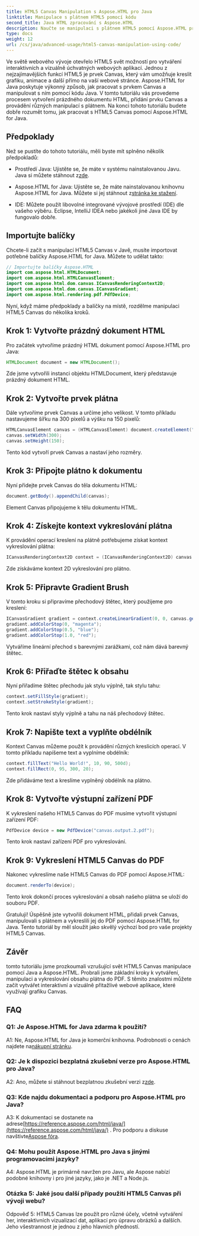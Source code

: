 ```yaml
---
title: HTML5 Canvas Manipulation s Aspose.HTML pro Java
linktitle: Manipulace s plátnem HTML5 pomocí kódu
second_title: Java HTML zpracování s Aspose.HTML
description: Naučte se manipulaci s plátnem HTML5 pomocí Aspose.HTML pro Java. Vytvářejte interaktivní grafiku s průvodcem krok za krokem.
type: docs
weight: 12
url: /cs/java/advanced-usage/html5-canvas-manipulation-using-code/
---
```

Ve světě webového vývoje otevřelo HTML5 svět možností pro vytváření interaktivních a vizuálně úchvatných webových aplikací. Jednou z nejzajímavějších funkcí HTML5 je prvek Canvas, který vám umožňuje kreslit grafiku, animace a další přímo na vaší webové stránce. Aspose.HTML for Java poskytuje výkonný způsob, jak pracovat s prvkem Canvas a manipulovat s ním pomocí kódu Java. V tomto tutoriálu vás provedeme procesem vytvoření prázdného dokumentu HTML, přidání prvku Canvas a provádění různých manipulací s plátnem. Na konci tohoto tutoriálu budete dobře rozumět tomu, jak pracovat s HTML5 Canvas pomocí Aspose.HTML for Java.

## Předpoklady

Než se pustíte do tohoto tutoriálu, měli byste mít splněno několik předpokladů:

-  Prostředí Java: Ujistěte se, že máte v systému nainstalovanou Javu. Java si můžete stáhnout z[zde](https://www.java.com/download/).

-  Aspose.HTML for Java: Ujistěte se, že máte nainstalovanou knihovnu Aspose.HTML for Java. Můžete si jej stáhnout z[stránka ke stažení](https://releases.aspose.com/html/java/).

- IDE: Můžete použít libovolné integrované vývojové prostředí (IDE) dle vašeho výběru. Eclipse, IntelliJ IDEA nebo jakékoli jiné Java IDE by fungovalo dobře.

## Importujte balíčky

Chcete-li začít s manipulací HTML5 Canvas v Javě, musíte importovat potřebné balíčky Aspose.HTML for Java. Můžete to udělat takto:

```java
// Importujte balíčky Aspose.HTML
import com.aspose.html.HTMLDocument;
import com.aspose.html.HTMLCanvasElement;
import com.aspose.html.dom.canvas.ICanvasRenderingContext2D;
import com.aspose.html.dom.canvas.ICanvasGradient;
import com.aspose.html.rendering.pdf.PdfDevice;
```

Nyní, když máme předpoklady a balíčky na místě, rozdělme manipulaci HTML5 Canvas do několika kroků.

## Krok 1: Vytvořte prázdný dokument HTML

Pro začátek vytvoříme prázdný HTML dokument pomocí Aspose.HTML pro Java:

```java
HTMLDocument document = new HTMLDocument();
```

Zde jsme vytvořili instanci objektu HTMLDocument, který představuje prázdný dokument HTML.

## Krok 2: Vytvořte prvek plátna

Dále vytvoříme prvek Canvas a určíme jeho velikost. V tomto příkladu nastavujeme šířku na 300 pixelů a výšku na 150 pixelů:

```java
HTMLCanvasElement canvas = (HTMLCanvasElement) document.createElement("canvas");
canvas.setWidth(300);
canvas.setHeight(150);
```

Tento kód vytvoří prvek Canvas a nastaví jeho rozměry.

## Krok 3: Připojte plátno k dokumentu

Nyní přidejte prvek Canvas do těla dokumentu HTML:

```java
document.getBody().appendChild(canvas);
```

Element Canvas připojujeme k tělu dokumentu HTML.

## Krok 4: Získejte kontext vykreslování plátna

K provádění operací kreslení na plátně potřebujeme získat kontext vykreslování plátna:

```java
ICanvasRenderingContext2D context = (ICanvasRenderingContext2D) canvas.getContext("2d");
```

Zde získáváme kontext 2D vykreslování pro plátno.

## Krok 5: Připravte Gradient Brush

V tomto kroku si připravíme přechodový štětec, který použijeme pro kreslení:

```java
ICanvasGradient gradient = context.createLinearGradient(0, 0, canvas.getWidth(), 0);
gradient.addColorStop(0, "magenta");
gradient.addColorStop(0.5, "blue");
gradient.addColorStop(1.0, "red");
```

Vytváříme lineární přechod s barevnými zarážkami, což nám dává barevný štětec.

## Krok 6: Přiřaďte štětec k obsahu

Nyní přiřadíme štětec přechodu jak stylu výplně, tak stylu tahu:

```java
context.setFillStyle(gradient);
context.setStrokeStyle(gradient);
```

Tento krok nastaví styly výplně a tahu na náš přechodový štětec.

## Krok 7: Napište text a vyplňte obdélník

Kontext Canvas můžeme použít k provádění různých kreslicích operací. V tomto příkladu napíšeme text a vyplníme obdélník:

```java
context.fillText("Hello World!", 10, 90, 500d);
context.fillRect(0, 95, 300, 20);
```

Zde přidáváme text a kreslíme vyplněný obdélník na plátno.

## Krok 8: Vytvořte výstupní zařízení PDF

K vykreslení našeho HTML5 Canvas do PDF musíme vytvořit výstupní zařízení PDF:

```java
PdfDevice device = new PdfDevice("canvas.output.2.pdf");
```

Tento krok nastaví zařízení PDF pro vykreslování.

## Krok 9: Vykreslení HTML5 Canvas do PDF

Nakonec vykreslíme naše HTML5 Canvas do PDF pomocí Aspose.HTML:

```java
document.renderTo(device);
```

Tento krok dokončí proces vykreslování a obsah našeho plátna se uloží do souboru PDF.

Gratuluji! Úspěšně jste vytvořili dokument HTML, přidali prvek Canvas, manipulovali s plátnem a vykreslili jej do PDF pomocí Aspose.HTML for Java. Tento tutoriál by měl sloužit jako skvělý výchozí bod pro vaše projekty HTML5 Canvas.

## Závěr

tomto tutoriálu jsme prozkoumali vzrušující svět HTML5 Canvas manipulace pomocí Java a Aspose.HTML. Probrali jsme základní kroky k vytváření, manipulaci a vykreslování obsahu plátna do PDF. S těmito znalostmi můžete začít vytvářet interaktivní a vizuálně přitažlivé webové aplikace, které využívají grafiku Canvas.

## FAQ

### Q1: Je Aspose.HTML for Java zdarma k použití?

 A1: Ne, Aspose.HTML for Java je komerční knihovna. Podrobnosti o cenách najdete na[nákupní stránku](https://purchase.aspose.com/buy).

### Q2: Je k dispozici bezplatná zkušební verze pro Aspose.HTML pro Java?

 A2: Ano, můžete si stáhnout bezplatnou zkušební verzi z[zde](https://releases.aspose.com/).

### Q3: Kde najdu dokumentaci a podporu pro Aspose.HTML pro Java?

 A3: K dokumentaci se dostanete na adrese[https://reference.aspose.com/html/java/](https://reference.aspose.com/html/java/) . Pro podporu a diskuse navštivte[Aspose fóra](https://forum.aspose.com/).

### Q4: Mohu použít Aspose.HTML pro Java s jinými programovacími jazyky?

A4: Aspose.HTML je primárně navržen pro Javu, ale Aspose nabízí podobné knihovny i pro jiné jazyky, jako je .NET a Node.js.

### Otázka 5: Jaké jsou další případy použití HTML5 Canvas při vývoji webu?

Odpověď 5: HTML5 Canvas lze použít pro různé účely, včetně vytváření her, interaktivních vizualizací dat, aplikací pro úpravu obrázků a dalších. Jeho všestrannost je jednou z jeho hlavních předností.